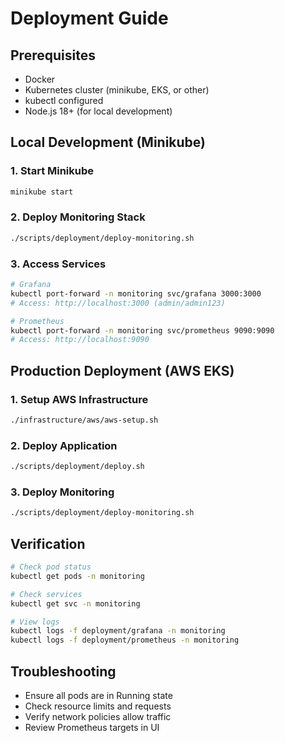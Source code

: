 # Deployment Guide

## Prerequisites
- Docker
- Kubernetes cluster (minikube, EKS, or other)
- kubectl configured
- Node.js 18+ (for local development)

## Local Development (Minikube)

### 1. Start Minikube
```bash
minikube start
```

### 2. Deploy Monitoring Stack
```bash
./scripts/deployment/deploy-monitoring.sh
```

### 3. Access Services
```bash
# Grafana
kubectl port-forward -n monitoring svc/grafana 3000:3000
# Access: http://localhost:3000 (admin/admin123)

# Prometheus
kubectl port-forward -n monitoring svc/prometheus 9090:9090
# Access: http://localhost:9090
```

## Production Deployment (AWS EKS)

### 1. Setup AWS Infrastructure
```bash
./infrastructure/aws/aws-setup.sh
```

### 2. Deploy Application
```bash
./scripts/deployment/deploy.sh
```

### 3. Deploy Monitoring
```bash
./scripts/deployment/deploy-monitoring.sh
```

## Verification
```bash
# Check pod status
kubectl get pods -n monitoring

# Check services
kubectl get svc -n monitoring

# View logs
kubectl logs -f deployment/grafana -n monitoring
kubectl logs -f deployment/prometheus -n monitoring
```

## Troubleshooting
- Ensure all pods are in Running state
- Check resource limits and requests
- Verify network policies allow traffic
- Review Prometheus targets in UI
